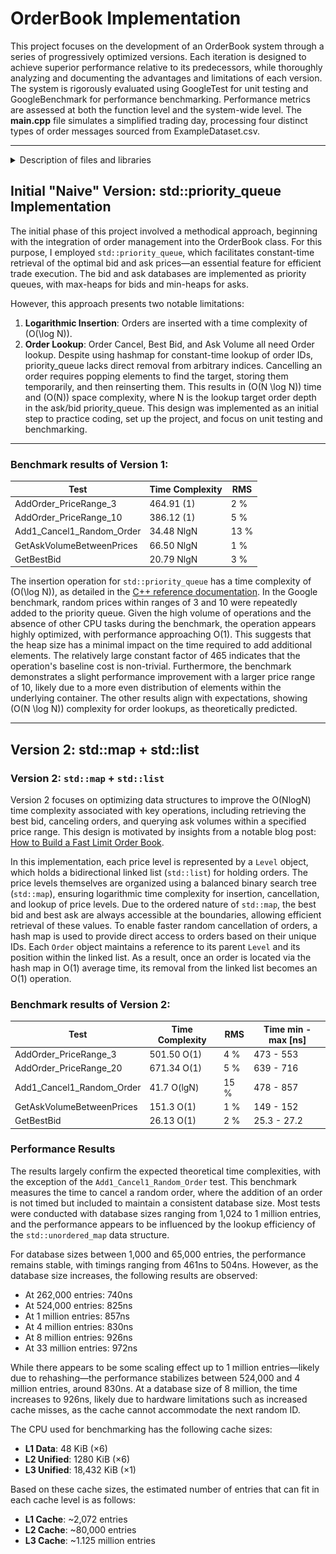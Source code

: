 # OrderBook Implementation
This project focuses on the development of an OrderBook system through a series of progressively optimized versions. 
Each iteration is designed to achieve superior performance relative to its predecessors, while thoroughly analyzing and
documenting the advantages and limitations of each version. The system is rigorously evaluated using GoogleTest for unit
testing and GoogleBenchmark for performance benchmarking. 
Performance metrics are assessed at both the function level and the system-wide level. 
The **main.cpp** file simulates a simplified trading day, processing four distinct types of order messages sourced from
ExampleDataset.csv.

***

<details>
<summary> Description of files and libraries </summary>

### DatasetCreator
This Python script generates a `.csv` file that simulates incoming order messages to the `OrderBook`. The messages include:
- Add Order
- Cancel Order
- Get Best Bid
- Get Ask Volume Between Prices

The prices of orders are subject to random fluctuations, with biases designed to create upward and downward trends.
However, prices remain closely correlated to facilitate a significant volume of trades.


<img src="ExampleOrderDataset/buynsell_price_plot.png" title="Price Changes for Buy and Sell Orders" alt=""/>

### Google Test
The Google Test framework is employed to verify the correct execution of functions.
All test cases are contained within `AcceptanceTest.cpp`.

### Google Benchmark
The Google Benchmark framework is utilized to measure performance. The `Dataset_process_benchmark` measures the 
execution time of the `main.cpp` function, which loads the `ExampleDataset.csv` and processes the incoming order 
messages (add/cancel/bestBid/askVol). The `OrderBook_benchmark` assesses the asymptotic complexity of the four 
primary functions.

### OrderBook_lib
The Orderbook source files
</details>

## Initial "Naive" Version: std::priority_queue Implementation
The initial phase of this project involved a methodical approach, beginning with the integration of order management 
into the OrderBook class. For this purpose, I employed `std::priority_queue`, which facilitates constant-time retrieval 
of the optimal bid and ask prices—an essential feature for efficient trade execution. The bid and ask databases are 
implemented as priority queues, with max-heaps for bids and min-heaps for asks.

However, this approach presents two notable limitations:
1. **Logarithmic Insertion**:  Orders are inserted with a time complexity of \(O(\log N)\).
2. **Order Lookup**: Order Cancel, Best Bid, and Ask Volume all need Order lookup. 
Despite using hashmap for constant-time lookup of order IDs, priority_queue lacks direct removal from arbitrary indices. 
Cancelling an order requires popping elements to find the target, storing them temporarily, and then reinserting them. 
This results in \(O(N \log N)\) time and \(O(N)\) space complexity, where N is the lookup target order depth in the ask/bid priority_queue. 
This design was implemented as an initial step to practice coding, set up the project, and focus on unit testing and benchmarking.

***
### Benchmark results of Version 1:
| Test                      | Time Complexity | RMS  |
|---------------------------|-----------------|------|
| AddOrder_PriceRange_3     | 464.91 (1)      | 2 %  |
| AddOrder_PriceRange_10    | 386.12 (1)      | 5 %  |
| Add1_Cancel1_Random_Order | 34.48 NlgN      | 13 % |
| GetAskVolumeBetweenPrices | 66.50 NlgN      | 1 %  |
| GetBestBid                | 20.79 NlgN      | 3 %  |

The insertion operation for `std::priority_queue` has a time complexity of \(O(\log N)\), as detailed in the
[C++ reference documentation](https://en.cppreference.com/w/cpp/container/priority_queue). 
In the Google benchmark, random prices within ranges of 3 and 10 were repeatedly added to the priority queue. 
Given the high volume of operations and the absence of other CPU tasks during the benchmark, the operation appears 
highly optimized, with performance approaching O(1). This suggests that the heap size has a minimal impact on 
the time required to add additional elements. The relatively large constant factor of 465 indicates that the operation's
baseline cost is non-trivial. Furthermore, the benchmark demonstrates a slight performance improvement with a larger 
price range of 10, likely due to a more even distribution of elements within the underlying container. 
The other results align with expectations, showing \(O(N \log N)\) complexity for order lookups, 
as theoretically predicted.

***

## Version 2: std::map + std::list

### Version 2: `std::map` + `std::list`
Version 2 focuses on optimizing data structures to improve the O(NlogN) time complexity associated with key operations,
including retrieving the best bid, canceling orders, and querying ask volumes within a specified price range. 
This design is motivated by insights from a notable blog post: [How to Build a Fast Limit Order Book](https://web.archive.org/web/20110219163448/http://howtohft.wordpress.com/2011/02/15/how-to-build-a-fast-limit-order-book/).

In this implementation, each price level is represented by a `Level` object, which holds a bidirectional linked list
(`std::list`) for holding orders. The price levels themselves are organized using a balanced binary search tree
(`std::map`), ensuring logarithmic time complexity for insertion, cancellation, and lookup of price levels. 
Due to the ordered nature of `std::map`, the best bid and best ask are always accessible at the boundaries, 
allowing efficient retrieval of these values.
To enable faster random cancellation of orders, a hash map is used to provide direct access to orders based on their 
unique IDs. Each `Order` object maintains a reference to its parent `Level` and its position within the linked list. 
As a result, once an order is located via the hash map in O(1) average time, its removal from the linked list becomes 
an O(1) operation.

### Benchmark results of Version 2:
| Test                      | Time Complexity | RMS  | Time min - max [ns] |
|---------------------------|-----------------|------|---------------------|
| AddOrder_PriceRange_3     | 501.50 O(1)     | 4 %  | 473 - 553           |
| AddOrder_PriceRange_20    | 671.34 O(1)     | 5 %  | 639 - 716           |
| Add1_Cancel1_Random_Order | 41.7 O(lgN)     | 15 % | 478 - 857           |
| GetAskVolumeBetweenPrices | 151.3 O(1)      | 1 %  | 149 - 152           |
| GetBestBid                | 26.13 O(1)      | 2 %  | 25.3 - 27.2         |

### Performance Results

The results largely confirm the expected theoretical time complexities, with the exception of the 
`Add1_Cancel1_Random_Order` test. This benchmark measures the time to cancel a random order, where the addition of an 
order is not timed but included to maintain a consistent database size. 
Most tests were conducted with database sizes ranging from 1,024 to 1 million entries, and the performance appears to be
influenced by the lookup efficiency of the `std::unordered_map` data structure.

For database sizes between 1,000 and 65,000 entries, the performance remains stable, with timings ranging from 461ns to 504ns. 
However, as the database size increases, the following results are observed:
- At 262,000 entries: 740ns
- At 524,000 entries: 825ns
- At 1 million entries: 857ns
- At 4 million entries: 830ns
- At 8 million entries: 926ns
- At 33 million entries: 972ns

While there appears to be some scaling effect up to 1 million entries—likely due to rehashing—the performance stabilizes
between 524,000 and 4 million entries, around 830ns. At a database size of 8 million, the time increases to 926ns, 
likely due to hardware limitations such as increased cache misses, as the cache cannot accommodate the next random ID.

The CPU used for benchmarking has the following cache sizes:
- **L1 Data**: 48 KiB (×6)
- **L2 Unified**: 1280 KiB (×6)
- **L3 Unified**: 18,432 KiB (×1)

Based on these cache sizes, the estimated number of entries that can fit in each cache level is as follows:
- **L1 Cache**: ~2,072 entries
- **L2 Cache**: ~80,000 entries
- **L3 Cache**: ~1.125 million entries


